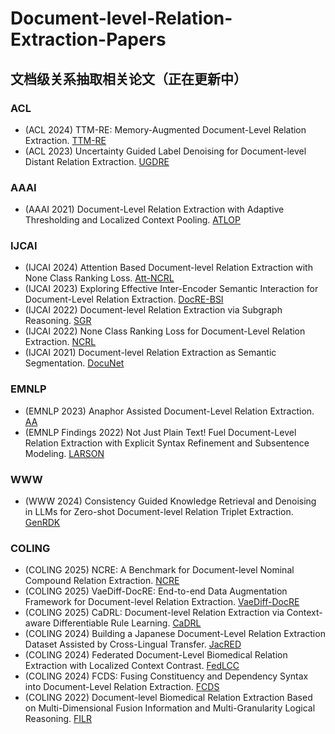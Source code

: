 # Document-level-Relation-Extraction-Papers
## 文档级关系抽取相关论文（正在更新中）
### ACL
 * (ACL 2024) TTM-RE: Memory-Augmented Document-Level Relation Extraction. [TTM-RE](https://aclanthology.org/2024.acl-long.26/)
 * (ACL 2023) Uncertainty Guided Label Denoising for Document-level Distant Relation Extraction. [UGDRE](https://aclanthology.org/2023.acl-long.889/)
### AAAI
 * (AAAI 2021) Document-Level Relation Extraction with Adaptive Thresholding and Localized Context Pooling. [ATLOP](https://arxiv.org/abs/2010.11304)

### IJCAI
 * (IJCAI 2024) Attention Based Document-level Relation Extraction with None Class Ranking Loss. [Att-NCRL](https://www.ijcai.org/proceedings/2024/726)
 * (IJCAI 2023) Exploring Effective Inter-Encoder Semantic Interaction for Document-Level Relation Extraction. [DocRE-BSI](https://www.ijcai.org/proceedings/2023/586)
 * (IJCAI 2022) Document-level Relation Extraction via Subgraph Reasoning. [SGR](https://www.ijcai.org/proceedings/2022/601)
 * (IJCAI 2022) None Class Ranking Loss for Document-Level Relation Extraction. [NCRL](https://www.ijcai.org/proceedings/2022/0630.pdf)
 * (IJCAI 2021) Document-level Relation Extraction as Semantic Segmentation. [DocuNet](https://www.ijcai.org/proceedings/2021/551)

### EMNLP
 * (EMNLP 2023) Anaphor Assisted Document-Level Relation Extraction. [AA](https://doi.org/10.18653/v1/2023.emnlp-main.955)
 * (EMNLP Findings 2022) Not Just Plain Text! Fuel Document-Level Relation Extraction with Explicit Syntax Refinement and Subsentence Modeling. [LARSON](https://aclanthology.org/2022.findings-emnlp.140/)

### WWW
 * (WWW 2024) Consistency Guided Knowledge Retrieval and Denoising in LLMs for Zero-shot Document-level Relation Triplet Extraction. [GenRDK](https://dl.acm.org/doi/10.1145/3589334.3645678)

### COLING
 * (COLING 2025) NCRE: A Benchmark for Document-level Nominal Compound Relation Extraction. [NCRE](https://aclanthology.org/2025.coling-main.701/)
 * (COLING 2025) VaeDiff-DocRE: End-to-end Data Augmentation Framework for Document-level Relation Extraction. [VaeDiff-DocRE](https://aclanthology.org/2025.coling-main.488/)
 * (COLING 2025) CaDRL: Document-level Relation Extraction via Context-aware Differentiable Rule Learning. [CaDRL](https://aclanthology.org/2025.coling-main.551/)
 * (COLING 2024) Building a Japanese Document-Level Relation Extraction Dataset Assisted by Cross-Lingual Transfer. [JacRED](https://aclanthology.org/2024.lrec-main.232/)
 * (COLING 2024) Federated Document-Level Biomedical Relation Extraction with Localized Context Contrast. [FedLCC](https://aclanthology.org/2024.lrec-main.629/)
 * (COLING 2024) FCDS: Fusing Constituency and Dependency Syntax into Document-Level Relation Extraction. [FCDS](https://aclanthology.org/2024.lrec-main.627/)
 * (COLING 2022) Document-level Biomedical Relation Extraction Based on Multi-Dimensional Fusion Information and Multi-Granularity Logical Reasoning. [FILR](https://aclanthology.org/2022.coling-1.183/)
